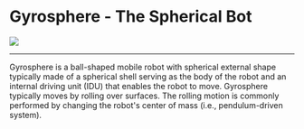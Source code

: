 # Gyrosphere - The Spherical Bot 
![](giphy.gif)
<hr/>

Gyrosphere is a ball-shaped mobile robot with spherical external shape typically made of a spherical shell serving as the body of the robot and an internal driving unit (IDU) that enables the robot to move. Gyrosphere typically moves by rolling over surfaces. The rolling motion is commonly performed by changing the robot's center of mass (i.e., pendulum-driven system).
